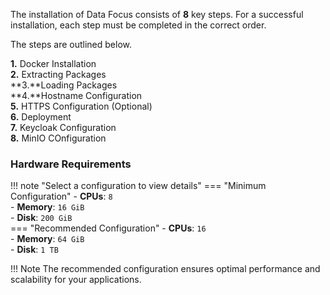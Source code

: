 The installation of Data Focus consists of **8** key steps. For a successful installation, each step must be completed in the correct order. <br>

The steps are outlined below. <br>

 **1.** Docker Installation<br>
 **2.** Extracting Packages<br>
 **3.**Loading Packages<br>
 **4.**Hostname Configuration<br>
 **5.** HTTPS Configuration (Optional)<br>
 **6.** Deployment<br>
 **7.** Keycloak Configuration <br>
 **8.** MinIO COnfiguration<br>

### **Hardware Requirements**

!!! note "Select a configuration to view details"
    === "Minimum Configuration"
        - **CPUs**: `8`  
        - **Memory**: `16 GiB`  
        - **Disk**: `200 GiB`  
    === "Recommended Configuration"
        - **CPUs**: `16`  
        - **Memory**: `64 GiB`  
        - **Disk**: `1 TB`  

!!! Note 
    The recommended configuration ensures optimal performance and scalability for your applications.